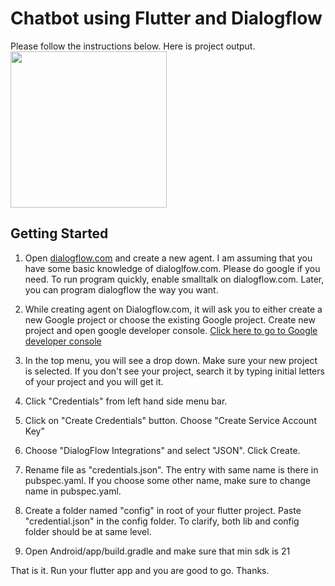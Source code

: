 # Chatbot using Flutter and Dialogflow

Please follow the instructions below. Here is project output.
<br>
<img src="https://github.com/jatindera/Flutter-Projects/blob/master/flutterbot_dialogflow/docs/chatbot.gif" width=250>
## Getting Started

1. Open [dialogflow.com](https://www.dialogflow.com) and create a new agent. I am assuming that you have some basic knowledge of dialoglfow.com. Please do google if you need. To run program quickly, enable smalltalk on dialogflow.com. Later, you can program dialogflow the way you want. 

2. While creating agent on Dialogflow.com, it will ask you to either create a new Google project or choose the existing Google project. Create new project and open google developer console. [Click here to go to Google developer console](https://console.developers.google.com)

3. In the top menu, you will see a drop down. Make sure your new project is selected. If you don't see your project, search it by typing initial letters of your project and you will get it.

4. Click "Credentials" from left hand side menu bar.

5. Click on "Create Credentials" button. Choose "Create Service Account Key"

6. Choose "DialogFlow Integrations" and select "JSON". Click Create.

7. Rename file as "credentials.json". The entry with same name is there in pubspec.yaml. If you choose some other name, make sure to change name in pubspec.yaml.

8. Create a folder named "config" in root of your flutter project. Paste "credential.json" in the config folder. To clarify, both lib and config folder should be at same level.

9. Open Android/app/build.gradle and make sure that min sdk is 21

That is it. Run your flutter app and you are good to go. Thanks.
